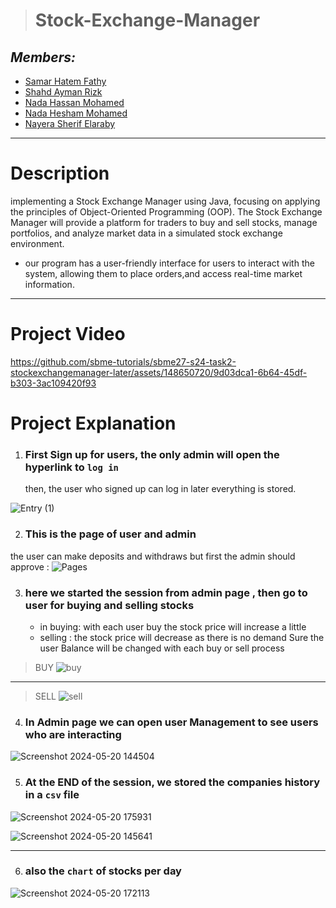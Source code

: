 > # Stock-Exchange-Manager

## ***Members:***

- [Samar Hatem Fathy](https://github.com/samarhatem879)
- [Shahd Ayman Rizk](https://github.com/Shahd-Ayman5)
- [Nada Hassan Mohamed](https://github.com/Nadahassan147)
- [Nada Hesham Mohamed](https://github.com/nadahesham249)
- [Nayera Sherif Elaraby](https://github.com/Nayera5)
---
# Description

implementing a Stock Exchange Manager using Java,
focusing on applying the principles of Object-Oriented Programming (OOP). The Stock
Exchange Manager will provide a platform for traders to buy and sell stocks, manage
portfolios, and analyze market data in a simulated stock exchange environment.
- our program has a user-friendly interface for users to interact with the system,
allowing them to place orders,and access real-time market
information.
---
# Project Video
https://github.com/sbme-tutorials/sbme27-s24-task2-stockexchangemanager-later/assets/148650720/9d03dca1-6b64-45df-b303-3ac109420f93

# Project Explanation
1. ### First Sign up for users, the only admin will open the hyperlink to `log in`
   then, the user who signed up can log in later everything is stored.
   
![Entry (1)](https://github.com/sbme-tutorials/sbme27-s24-task2-stockexchangemanager-later/assets/148117505/c3337e1d-52ba-4ba3-bbdd-8df457f4cadf)

2. ### This is the page of user and admin
the user can make deposits and withdraws but first the admin should approve :
 ![Pages](https://github.com/sbme-tutorials/sbme27-s24-task2-stockexchangemanager-later/assets/148117505/7150ac4c-b76d-4504-8f59-1a5caebe0429)

3. ### here we started the session from admin page , then go to user for buying and selling stocks
   - in buying: with each user buy the stock price will increase a little
   - selling : the stock price will decrease as there is no demand
  Sure the user Balance will be changed with each buy or sell process
  
  
> BUY
![buy](https://github.com/sbme-tutorials/sbme27-s24-task2-stockexchangemanager-later/assets/148117505/dd525aa5-6267-43ac-bbd6-f39a92059d78)
---
> SELL
![sell](https://github.com/sbme-tutorials/sbme27-s24-task2-stockexchangemanager-later/assets/148117505/41fa5e09-da9b-4ef4-a59d-2a198f612321)

4. ### In Admin page we can open user Management to see users who are interacting
   
![Screenshot 2024-05-20 144504](https://github.com/sbme-tutorials/sbme27-s24-task2-stockexchangemanager-later/assets/148117505/bcade1fa-3971-40ce-8934-c6acf41bf99b)

5. ### At the END of the session, we stored the companies history in a `csv` file
![Screenshot 2024-05-20 175931](https://github.com/sbme-tutorials/sbme27-s24-task2-stockexchangemanager-later/assets/148117505/8303bdad-1b73-45cc-beb0-54cdcd2db47f)

![Screenshot 2024-05-20 145641](https://github.com/sbme-tutorials/sbme27-s24-task2-stockexchangemanager-later/assets/148117505/712f5d24-b069-42e5-859d-efa5bb2076b8)

---
6. ### also the `chart` of stocks per day
 ![Screenshot 2024-05-20 172113](https://github.com/sbme-tutorials/sbme27-s24-task2-stockexchangemanager-later/assets/148117505/55328f2e-8969-476f-bc15-26cbb778acdc)

   
